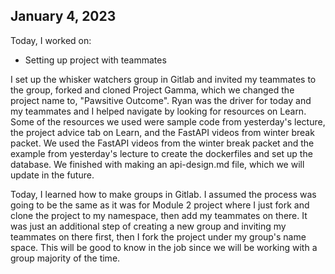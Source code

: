 ## January 4, 2023

Today, I worked on:

* Setting up project with teammates

I set up the whisker watchers group in Gitlab and invited my teammates
to the group, forked and cloned Project Gamma, which we changed the project name to, "Pawsitive Outcome". Ryan was the driver for today and my teammates and I helped navigate by looking for resources on Learn. Some of the resources we used were sample code from yesterday's lecture, the project advice tab on Learn, and the FastAPI videos from winter break packet. We used the FastAPI videos from the winter break packet and the example from yesterday's lecture to create the dockerfiles and set up the database. We finished with making an api-design.md file, which we will update in the future. 

Today, I learned how to make groups in Gitlab. I assumed the process was going to be the same as it was for Module 2 project where I just fork and clone the project to my namespace, then add my teammates on there. It was just an additional step of creating a new group and inviting my teammates on there first, then I fork the project under my group's name space. This will be good to know in the job since we will be working with a group majority of the time.
